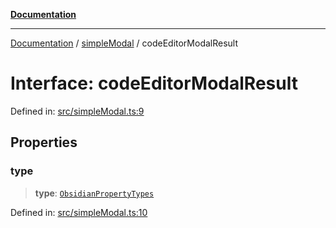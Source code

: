 [**Documentation**](../../README.md)

***

[Documentation](../../README.md) / [simpleModal](../README.md) / codeEditorModalResult

# Interface: codeEditorModalResult

Defined in: [src/simpleModal.ts:9](https://github.com/Christian-Me/folder-to-tags-plugin/blob/bf42295620335492a0928fbbe8ccca5ae986f975/src/simpleModal.ts#L9)

## Properties

### type

> **type**: [`ObsidianPropertyTypes`](../../types/type-aliases/ObsidianPropertyTypes.md)

Defined in: [src/simpleModal.ts:10](https://github.com/Christian-Me/folder-to-tags-plugin/blob/bf42295620335492a0928fbbe8ccca5ae986f975/src/simpleModal.ts#L10)
